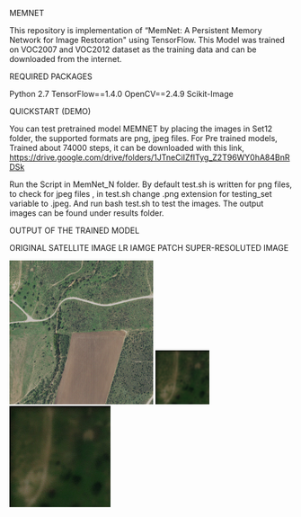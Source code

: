 MEMNET

This repository is implementation of “MemNet: A Persistent Memory Network for Image Restoration" using TensorFlow.
This Model was trained on VOC2007 and VOC2012 dataset as the training data and can be downloaded from the internet. 

REQUIRED PACKAGES

Python 2.7
TensorFlow==1.4.0
OpenCV==2.4.9
Scikit-Image

QUICKSTART (DEMO)

You can test pretrained model MEMNET by placing the images in Set12 folder, the supported formats are png, jpeg files. For Pre trained models, Trained about 74000 steps, it can be downloaded with this link, https://drive.google.com/drive/folders/1JTneCiIZfITyg_Z2T96WY0hA84BnRDSk 

Run the Script in MemNet_N folder. By default test.sh is written for png files, to check for jpeg files , in test.sh change .png extension for testing_set variable to .jpeg. And run bash test.sh to test the images.
The output images can be found under results folder.

OUTPUT OF THE TRAINED MODEL 

ORIGINAL SATELLITE IMAGE    	            LR IAMGE PATCH    	                 SUPER-RESOLUTED IMAGE	

<img src="Set12/HR/HR_rural_crop1.png" alt="alt text" width="256" height="256"> <img src="Set12/rural1_GSD1_D10_SNR1.png" alt="alt text" width="96" height="96"> <img src="results/rural1_GSD1_D10_SNR1.png" alt="alt text" width="180" height="180">
 

